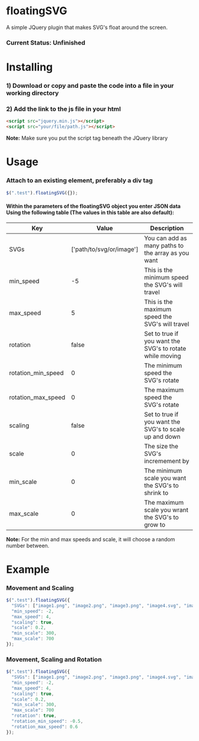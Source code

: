 # floatingSVG

A simple JQuery plugin that makes SVG's float around the screen.

### Current Status: Unfinished

# Installing

### 1) Download or copy and paste the code into a file in your working directory
### 2) Add the link to the js file in your html
```html
<script src="jquery.min.js"></script>
<script src="your/file/path.js"></script>
```
**Note:** Make sure you put the script tag beneath the JQuery library

# Usage

### Attach to an existing element, preferably a div tag
```javascript
$(".test").floatingSVG({});
```
#### Within the parameters of the floatingSVG object you enter JSON data Using the following table (The values in this table are also default):
| Key | Value | Description |
|-----|-------|-------------|
| SVGs | ['path/to/svg/or/image'] | You can add as many paths to the array as you want |
| min_speed | -5 | This is the minimum speed the SVG's will travel |
| max_speed | 5 | This is the maximum speed the SVG's will travel |
| rotation | false | Set to true if you want the SVG's to rotate while moving |
| rotation_min_speed | 0 | The minimum speed the SVG's rotate |
| rotation_max_speed | 0 | The maximum speed the SVG's rotate |
| scaling | false | Set to true if you want the SVG's to scale up and down |
| scale | 0 | The size the SVG's incremement by |
| min_scale | 0 | The minimum scale you want the SVG's to shrink to |
| max_scale | 0 | The maximum scale you wrant the SVG's to grow to |

**Note:** For the min and max speeds and scale, it will choose a random number between.
# Example

### Movement and Scaling
```javascript
$(".test").floatingSVG({
  "SVGs": ["image1.png", "image2.png", "image3.png", "image4.svg", "image5.jpg"],
  "min_speed": -2,
  "max_speed": 4,
  "scaling": true,
  "scale": 0.2,
  "min_scale": 300,
  "max_scale": 700
});
```

### Movement, Scaling and Rotation
```javascript
$(".test").floatingSVG({
  "SVGs": ["image1.png", "image2.png", "image3.png", "image4.svg", "image5.jpg"],
  "min_speed": -2,
  "max_speed": 4,
  "scaling": true,
  "scale": 0.2,
  "min_scale": 300,
  "max_scale": 700
  "rotation": true,
  "rotation_min_speed": -0.5,
  "rotation_max_speed": 0.6
});
```
